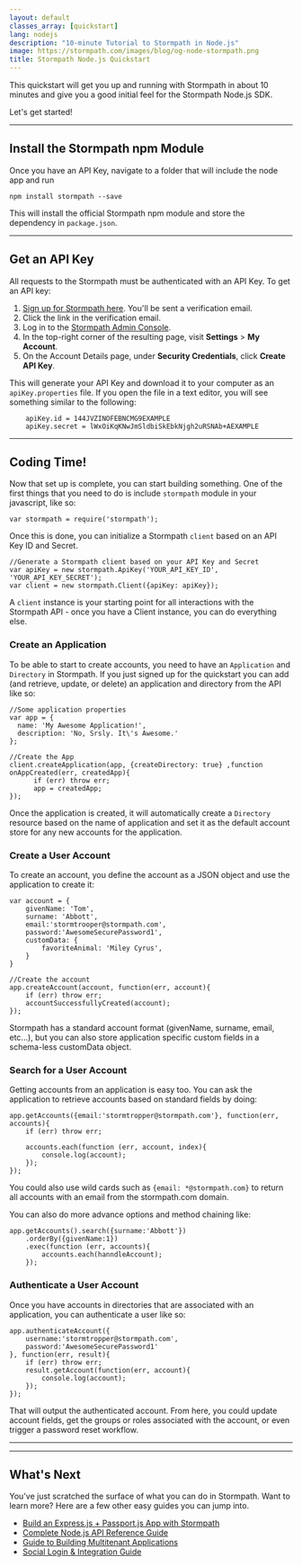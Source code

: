 ```yaml
---
layout: default
classes_array: [quickstart]
lang: nodejs
description: "10-minute Tutorial to Stormpath in Node.js"
image: https://stormpath.com/images/blog/og-node-stormpath.png
title: Stormpath Node.js Quickstart
---
```

This quickstart will get you up and running with Stormpath in about 10 minutes and give you a good initial feel for the Stormpath Node.js SDK. 

Let's get started!

***

##  Install the Stormpath <b>npm</b> Module

Once you have an API Key, navigate to a folder that will include the node app and run

    npm install stormpath --save

This will install the official Stormpath npm module and store the dependency in `package.json`.

***

## Get an API Key

All requests to the Stormpath must be authenticated with an API Key. To get an API key:

1. [Sign up for Stormpath here](https://api.stormpath.com/register).  You'll be sent a verification email.
1. Click the link in the verification email. 
1. Log in to the [Stormpath Admin Console](https://api.stormpath.com).
1. In the top-right corner of the resulting page, visit **Settings** > **My Account**.
1. On the Account Details page, under **Security Credentials**, click **Create API Key**.

 This will generate your API Key and download it to your computer as an `apiKey.properties` file. If you open the file in a text editor, you will see something similar to the following:

        apiKey.id = 144JVZINOFEBNCMG9EXAMPLE
        apiKey.secret = lWxOiKqKNwJmSldbiSkEbkNjgh2uRSNAb+AEXAMPLE

***
## Coding Time!

Now that set up is complete, you can start building something.  One of the first things that you need to do is include `stormpath` module in your javascript, like so:

    var stormpath = require('stormpath');

Once this is done, you can initialize a Stormpath `client` based on an API Key ID and Secret.  

    //Generate a Stormpath client based on your API Key and Secret
    var apiKey = new stormpath.ApiKey('YOUR_API_KEY_ID', 'YOUR_API_KEY_SECRET');
    var client = new stormpath.Client({apiKey: apiKey});

A `client` instance is your starting point for all interactions with the Stormpath API - once you have a Client instance, you can do everything else. 

### Create an Application
To be able to start to create accounts, you need to have an `Application` and `Directory` in Stormpath.  If you just signed up for the quickstart you can add (and retrieve, update, or delete) an application and directory from the API like so:

    //Some application properties
    var app = {
      name: 'My Awesome Application!',
      description: 'No, Srsly. It\'s Awesome.'
    };

    //Create the App
    client.createApplication(app, {createDirectory: true} ,function onAppCreated(err, createdApp){
          if (err) throw err;
          app = createdApp;
    });

Once the application is created, it will automatically create a `Directory` resource based on the name of application and set it as the default account store for any new accounts for the application.

### Create a User Account
To create an account, you define the account as a JSON object and use the application to create it:

    var account = {
        givenName: 'Tom',
        surname: 'Abbott',
        email:'stormtrooper@stormpath.com',
        password:'AwesomeSecurePassword1',
        customData: {
            favoriteAnimal: 'Miley Cyrus',
        }
    }

    //Create the account
    app.createAccount(account, function(err, account){
        if (err) throw err;
        accountSuccessfullyCreated(account);
    });

Stormpath has a standard account format (givenName, surname, email, etc...), but you can also store application specific custom fields in a schema-less customData object.

### Search for a User Account
Getting accounts from an application is easy too.  You can ask the application to retrieve accounts based on standard fields by doing:

    app.getAccounts({email:'stormtropper@stormpath.com'}, function(err, accounts){
        if (err) throw err;

        accounts.each(function (err, account, index){
            console.log(account);
        });
    });

You could also use wild cards such as `{email: *@stormpath.com}` to return all accounts with an email from the stormpath.com domain.

You can also do more advance options and method chaining like:

    app.getAccounts().search({surname:'Abbott'})
        .orderBy({givenName:1})
        .exec(function (err, accounts){
            accounts.each(hanndleAccount);
        });

### Authenticate a User Account
Once you have accounts in directories that are associated with an application, you can authenticate a user like so:

    app.authenticateAccount({
        username:'stormtropper@stormpath.com',
        password:'AwesomeSecurePassword1'
    }, function(err, result){
        if (err) throw err;
        result.getAccount(function(err, account){
            console.log(account);
        });
    });

That will output the authenticated account.  From here, you could update account fields, get the groups or roles associated with the account, or even trigger a password reset workflow.

***
<!-- >## Help us spread the word

If you found this tutorial helpful and think our product is cool, please help us out with a quick tweet.

Look! We even make it easy for you with a nice button :)

-->

***
## What's Next

You've just scratched the surface of what you can do in Stormpath.  Want to learn more?  Here are a few other easy guides you can jump into.

* [Build an Express.js + Passport.js App with Stormpath](https://github.com/stormpath/passport-stormpath)
* [Complete Node.js API Reference Guide]((http://docs.stormpath.com/nodejs/api/home))
* [Guide to Building Multitenant Applications](http://docs.stormpath.com/guides/multi-tenant/)
* [Social Login & Integration Guide](http://docs.stormpath.com/guides/social-integrations/)
